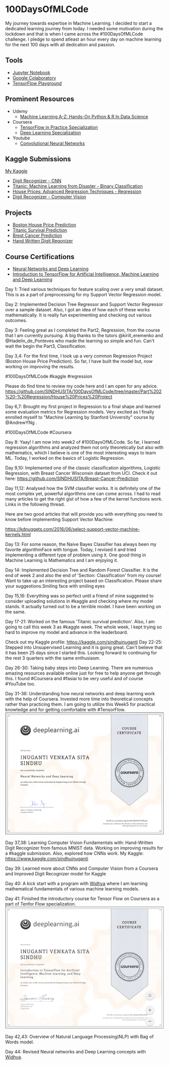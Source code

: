 # 100DaysOfMLCode
My journey towards expertise in Machine Learning.
I decided to start a dedicated learning journey from today.
I needed some motivation during the lockdown and that is when I came across the #100DaysOfMLCode challenge.
I pledge to spend atleast an hour every day on machine learning for the next 100 days with all dedication and passion.

## Tools
- [Jupyter Notebook](https://jupyter.org/)
- [Google Colaboratory](https://colab.research.google.com/notebooks/intro.ipynb)
- [TensorFlow Playground](http://playground.tensorflow.org/#activation=tanh&batchSize=10&dataset=circle&regDataset=reg-plane&learningRate=0.03&regularizationRate=0&noise=0&networkShape=4,2&seed=0.43541&showTestData=false&discretize=false&percTrainData=50&x=true&y=true&xTimesY=false&xSquared=false&ySquared=false&cosX=false&sinX=false&cosY=false&sinY=false&collectStats=false&problem=classification&initZero=false&hideText=false)

## Prominent Resources
- Udemy 
  - [Machine Learning A-Z: Hands-On Python & R In Data Science](https://www.udemy.com/course/machinelearning/)
- Coursera 
  - [TensorFlow in Practice Specialization](https://www.coursera.org/specializations/tensorflow-in-practice)
  - [Deep Learning Specialization](https://www.coursera.org/specializations/deep-learning)
- Youtube
  - [Convolutional Neural Networks](https://www.youtube.com/playlist?list=PLkDaE6sCZn6Gl29AoE31iwdVwSG-KnDzF)
  
## Kaggle Submissions
[My Kaggle](https://www.kaggle.com/sindhuinuganti/competitions)
- [Digit Recognizer - CNN](https://www.kaggle.com/c/digit-recognizer)
- [Titanic: Machine Learning from Disaster - Binary Classification](https://www.kaggle.com/c/titanic)
- [House Prices: Advanced Regression Techniques - Regression](https://www.kaggle.com/c/house-prices-advanced-regression-techniques)
- [Digit Recognizer - Computer Vision](https://www.kaggle.com/c/digit-recognizer)

## Projects
- [Boston House Price Prediction](https://github.com/SINDHUSITA/Boston-House-Prices-Prediction)
- [Titanic Survival Prediction](https://github.com/SINDHUSITA/Titanic-Machine-Learning-from-Disaster)
- [Brest Cancer Prediction](https://github.com/SINDHUSITA/Breast-Cancer-Prediction)
- [Hand Written Digit Regonizer](https://github.com/SINDHUSITA/Hand-Written-Digit-Recognizer)

## Course Certifications
- [Neural Networks and Deep Learning](https://www.coursera.org/account/accomplishments/certificate/EBDZUTVZW39G)
- [Introduction to TensorFlow for Artificial Intelligence, Machine Learning and Deep Learning](https://www.coursera.org/account/accomplishments/certificate/3R4QL7MD4XAX)

Day 1:  Tried various techniques for feature scaling over a very small dataset. This is as a part of preprocessing for my Support Vector Regression model.

Day 2: Implemented Decision Tree Regressor and Support Vector Regressor over a sample dataset. Also, I got an idea of how each of these works mathematically. 
It is really fun experimenting and checking out various outcomes.

Day 3: Feeling great as I completed the Part2, Regression, from the course that I am currently pursuing. A big thanks to the tutors 
@kirill_eremenko
 and @Hadelin_de_Ponteves who made the learning so simple and fun. Can't wait the begin the Part3, Classification.
 
 Day 3,4: For the first time, I took up a very common Regression Project (Boston House Price Prediction).
So far, I have built the model but, now working on improving the results.

#100DaysOfMLCode
#kaggle #regression

Please do find time to review my code here and I am open for any advice.
https://github.com/SINDHUSITA/100DaysOfMLCode/tree/master/Part%202%20-%20Regression/House%20Prices%20Project

Day 6,7: Brought my first project in Regression to a final shape and learned some evaluation metrics for Regression models. 
Very excited as I finally enrolled myself to "Machine Learning by Stanford University" course by 
@AndrewYNg
. 

#100DaysOfMLCode
#Coursera

Day 8: Yaay! I am now into week2 of #100DaysOfMLCode.
So far, I learned regression algorithms and analyzed them not only theoretically but also with mathematics, which I believe is one of the most interesting ways to learn ML.
Today, I worked on the basics of Logistic Regression.

Day 9,10: Implemented one of the classic classification algorithms, Logistic Regression, with Breast Cancer Wisconsin dataset from UCI.
Check it out here:
https://github.com/SINDHUSITA/Breast-Cancer-Prediction

Day 11,12: Analysed how the SVM classifier works. It is definitely one of the most complex yet, powerful algorithms one can come across. I had to read many articles to get the right gist of how a few of the kernel functions work. Links in the following thread.

Here are two good articles that will provide you with everything you need to know before implementing Support Vector Machine:

https://kdnuggets.com/2016/06/select-support-vector-machine-kernels.html

Day 13: For some reason, the Naive Bayes Classifier has always been my favorite algorithmFace with tongue.  Today, I revised it and tried implementing a different type of problem using it.
One good thing in Machine Learning is Mathematics and I am enjoying it.

Day 14: Implemented Decision Tree and Random Forest Classifier. It is the end of week 2 and also the end of 'Section: Classification' from my course!
Want to take up an interesting project based on Classification. Please share your suggestions.Smiling face with smiling eyes

Day 15,16: Everything was so perfect until a friend of mine suggested to consider uploading solutions in #kaggle and checking where my model stands. It actually turned out to be a terrible model. I have been working on the same.

Day 17-21: Worked on the famous 'Titanic survival prediction'. 
Also, I am going to call this week 3 as #kaggle week. The whole week, I kept trying so hard to improve my model and advance in the leaderboard.

Check out my Kaggle profile:
https://kaggle.com/sindhuinuganti
Day 22-25: Stepped into Unsupervised Learning and it is going great. 
Can't believe that it has been 25 days since I started this. 
Looking forward to continuing for the rest 3 quarters with the same enthusiasm.

Day 26-30: Taking baby steps into Deep Learning. There are numerous amazing resources available online just for free to help anyone get through this. I found #Coursera and #fasiai to be very useful and of course #YouTube too.

Day 31-36: Understanding how neural networks and deep learning work with the help of Coursera. Invested more time into theoretical concepts rather than practicing them. I am going to utilize this Week5 for practical knowledge and for getting comfortable with #TensorFlow.
![Certificate of Neural Networks and Deep Learning Course](https://github.com/SINDHUSITA/100DaysOfMLCode/blob/master/Images/Neural%20Nets%20and%20DL.png)

Day 37,38: Learning Computer Vision Fundamentals with: Hand-Written Digit Recognizer from famous MNIST data.
Working on improving results for a #kaggle submission.
Also, explored how CNNs work.
My Kaggle: https://www.kaggle.com/sindhuinuganti

Day 39: Learned more about CNNs and Computer Vision from a Coursera and Improved Digit Recognizer model for Kaggle

Day 40: A kick start with a program with [Widhya](https://widhya.org/#/) where I am learning mathematical fundamentals of various machine learning models.

Day 41: Finished the introductory course for Tensor Flow on Coursera as a part of Tenfor Flow specialization.
![Certificate of Introductory Course for Tensor Flow](https://github.com/SINDHUSITA/100DaysOfMLCode/blob/master/Images/Intro%20to%20TensorFlow.png)

Day 42,43: Overview of Natural Language Processing(NLP) with Bag of Words model.

Day 44: Revised Neural networks and Deep Learning concepts with [Widhya](https://widhya.org/#/).
